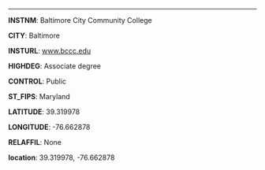 
---
**INSTNM**: Baltimore City Community College

**CITY**: Baltimore

**INSTURL**: www.bccc.edu

**HIGHDEG**: Associate degree

**CONTROL**: Public

**ST_FIPS**: Maryland

**LATITUDE**: 39.319978

**LONGITUDE**: -76.662878

**RELAFFIL**: None

**location**: 39.319978, -76.662878